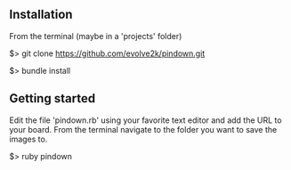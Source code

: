 Installation
------------
From the terminal (maybe in a 'projects' folder)

$> git clone https://github.com/evolve2k/pindown.git

$> bundle install


Getting started
---------------

Edit the file 'pindown.rb' using your favorite text editor and add the URL to your board.
From the terminal navigate to the folder you want to save the images to.

$> ruby pindown
